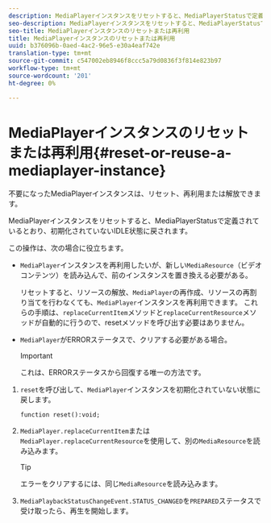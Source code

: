 ```yaml
---
description: MediaPlayerインスタンスをリセットすると、MediaPlayerStatusで定義されているとおり、初期化されていないIDLE状態に戻されます。
seo-description: MediaPlayerインスタンスをリセットすると、MediaPlayerStatusで定義されているとおり、初期化されていないIDLE状態に戻されます。
seo-title: MediaPlayerインスタンスのリセットまたは再利用
title: MediaPlayerインスタンスのリセットまたは再利用
uuid: b376096b-0aed-4ac2-96e5-e30a4eaf742e
translation-type: tm+mt
source-git-commit: c547002eb8946f8ccc5a79d0836f3f814e823b97
workflow-type: tm+mt
source-wordcount: '201'
ht-degree: 0%

---
```



# MediaPlayerインスタンスのリセットまたは再利用{#reset-or-reuse-a-mediaplayer-instance}

不要になったMediaPlayerインスタンスは、リセット、再利用または解放できます。

MediaPlayerインスタンスをリセットすると、MediaPlayerStatusで定義されているとおり、初期化されていないIDLE状態に戻されます。

この操作は、次の場合に役立ちます。

* `MediaPlayer`インスタンスを再利用したいが、新しい`MediaResource`（ビデオコンテンツ）を読み込んで、前のインスタンスを置き換える必要がある。

   リセットすると、リソースの解放、`MediaPlayer`の再作成、リソースの再割り当てを行わなくても、`MediaPlayer`インスタンスを再利用できます。 これらの手順は、`replaceCurrentItem`メソッドと`replaceCurrentResource`メソッドが自動的に行うので、resetメソッドを呼び出す必要はありません。

* `MediaPlayer`がERRORステータスで、クリアする必要がある場合。

   >[!IMPORTANT]
   >
   >これは、ERRORステータスから回復する唯一の方法です。

1. `reset`を呼び出して、`MediaPlayer`インスタンスを初期化されていない状態に戻します。

   ```
   function reset():void; 
   ```

1. `MediaPlayer.replaceCurrentItem`または`MediaPlayer.replaceCurrentResource`を使用して、別の`MediaResource`を読み込みます。

   >[!TIP]
   >
   >エラーをクリアするには、同じ`MediaResource`を読み込みます。

1. `MediaPlaybackStatusChangeEvent.STATUS_CHANGED`を`PREPARED`ステータスで受け取ったら、再生を開始します。
